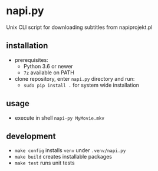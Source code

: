 # napi.py
Unix CLI script for downloading subtitles from napiprojekt.pl

## installation
- prerequisites:
    - Python 3.6 or newer
    - `7z` available on PATH
- clone repository, enter `napi.py` directory and run:
    - `sudo pip install .` for system wide installation

## usage
- execute in shell `napi-py MyMovie.mkv`

## development
- `make config` installs `venv` under `.venv/napi.py`
- `make build` creates installable packages
- `make test` runs unit tests